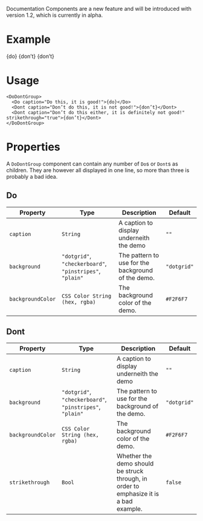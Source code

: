 <Banner title="Experimental Feature" type="warning">Documentation Components are a new feature and will be introduced with version 1.2, which is currently in alpha.</Banner>

# Example

<DoDontGroup>
  <Do caption="Do this, it is good!">{do}</Do>
  <Dont caption="Don’t do this, it is not good!">{don’t}</Dont>
  <Dont caption="Don’t do this either, it is absolutely aweful!" strikethrough="true">{don’t}</Dont>
</DoDontGroup>

# Usage

```
<DoDontGroup>
  <Do caption="Do this, it is good!">{do}</Do>
  <Dont caption="Don’t do this, it is not good!">{don’t}</Dont>
  <Dont caption="Don’t do this either, it is definitely not good!" strikethrough="true">{don’t}</Dont>
</DoDontGroup>
```

# Properties

A `DoDontGroup` component can contain any number of `Do`s or `Dont`s as children. They are however all displayed in one line, so more than three is probably a bad idea.

## Do

Property | Type | Description | Default
---|---|---|---
`caption` | `String` | A caption to display underneith the demo | `""`
`background` | `"dotgrid"`, `"checkerboard"`, `"pinstripes"`, `"plain"` | The pattern to use for the background of the demo. | `"dotgrid"`
`backgroundColor` | `CSS Color String (hex, rgba)` | The background color of the demo. | `#F2F6F7`

## Dont

Property | Type | Description | Default
---|---|---|---
`caption` | `String` | A caption to display underneith the demo | `""`
`background` | `"dotgrid"`, `"checkerboard"`, `"pinstripes"`, `"plain"` | The pattern to use for the background of the demo. | `"dotgrid"`
`backgroundColor` | `CSS Color String (hex, rgba)` | The background color of the demo. | `#F2F6F7`
`strikethrough` | `Bool` | Whether the demo should be struck through, in order to emphasize it is a bad example. | `false`
